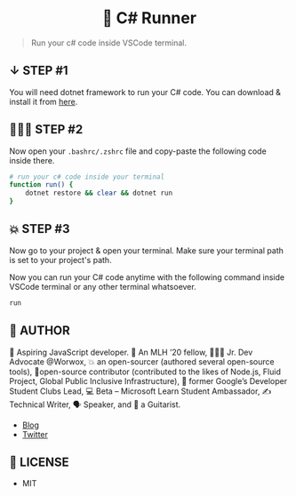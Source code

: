 <div align="center">
	<h1>🚀 C# Runner</h1>
</div>

> Run your c# code inside VSCode terminal.

## ↓ STEP #1

You will need dotnet framework to run your C# code. You can download & install it from [here](https://dotnet.microsoft.com/download).

## 👨🏻‍💻 STEP #2

Now open your `.bashrc/.zshrc` file and copy-paste the following code inside there.

```sh
# run your c# code inside your terminal
function run() {
    dotnet restore && clear && dotnet run
}
```

## 💥 STEP #3

Now go to your project & open your terminal. Make sure your terminal path is set to your project's path.

Now you can run your C# code anytime with the following command inside VSCode terminal or any other terminal whatsoever.

```sh
run
```

## 👻 AUTHOR

🚀 Aspiring JavaScript developer. 🐼 An MLH ’20 fellow, 👨🏻‍💻 Jr. Dev Advocate @Worwox, 💥 an open-sourcer (authored several open-source tools), 🦉open-source contributor (contributed to the likes of Node.js, Fluid Project, Global Public Inclusive Infrastructure), 🙌 former Google’s Developer Student Clubs Lead, 💻 Beta – Microsoft Learn Student Ambassador, ✍️ Technical Writer, 🗣 Speaker, and 🎸 a Guitarist.

- [Blog](https://msaad.dev)
- [Twitter](https://twitter.com/msaaddev)

## 🔑 LICENSE

- MIT
